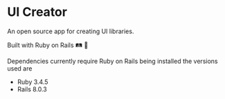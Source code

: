 # UI Creator

An open source app for creating UI libraries. 

Built with Ruby on Rails 🛤️ 💎

Dependencies currently require Ruby on Rails being installed the versions used are

- Ruby 3.4.5
- Rails 8.0.3

